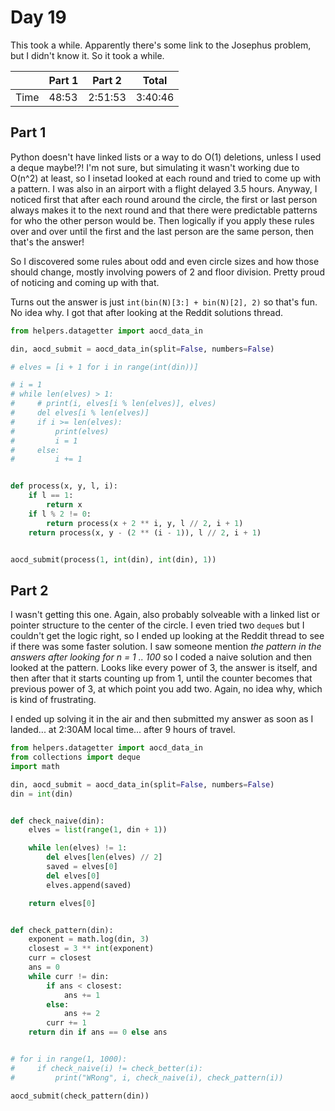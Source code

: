 # Day 19

This took a while. Apparently there's some link to the Josephus problem, but I didn't know it. So it took a while.

|      | Part 1 | Part 2  | Total   |
|------|--------|---------|---------|
| Time | 48:53  | 2:51:53 | 3:40:46 |

## Part 1

 Python doesn't have linked lists or a way to do O(1) deletions, unless I used a deque maybe!?! I'm not sure, but simulating it wasn't working due to O(n^2) at least, so I insetad looked at each round and tried to come up with a pattern. I was also in an airport with a flight delayed 3.5 hours. Anyway, I noticed first that after each round around the circle, the first or last person always makes it to the next round and that there were predictable patterns for who the other person would be. Then logically if you apply these rules over and over until the first and the last person are the same person, then that's the answer!

 So I discovered some rules about odd and even circle sizes and how those should change, mostly involving powers of 2 and floor division. Pretty proud of noticing and coming up with that.

 Turns out the answer is just `int(bin(N)[3:] + bin(N)[2], 2)` so that's fun. No idea why. I got that after looking at the Reddit solutions thread.

```python
from helpers.datagetter import aocd_data_in

din, aocd_submit = aocd_data_in(split=False, numbers=False)

# elves = [i + 1 for i in range(int(din))]

# i = 1
# while len(elves) > 1:
#     # print(i, elves[i % len(elves)], elves)
#     del elves[i % len(elves)]
#     if i >= len(elves):
#         print(elves)
#         i = 1
#     else:
#         i += 1


def process(x, y, l, i):
    if l == 1:
        return x
    if l % 2 != 0:
        return process(x + 2 ** i, y, l // 2, i + 1)
    return process(x, y - (2 ** (i - 1)), l // 2, i + 1)


aocd_submit(process(1, int(din), int(din), 1))

```

## Part 2

I wasn't getting this one. Again, also probably solveable with a linked list or pointer structure to the center of the circle. I even tried two `deque`s but I couldn't get the logic right, so I ended up looking at the Reddit thread to see if there was some faster solution. I saw someone mention *the pattern in the answers after looking for n = 1 .. 100* so I coded a naive solution and then looked at the pattern. Looks like every power of 3, the answer is itself, and then after that it starts counting up from 1, until the counter becomes that previous power of 3, at which point you add two. Again, no idea why, which is kind of frustrating.

I ended up solving it in the air and then submitted my answer as soon as I landed... at 2:30AM local time... after 9 hours of travel.

```python
from helpers.datagetter import aocd_data_in
from collections import deque
import math

din, aocd_submit = aocd_data_in(split=False, numbers=False)
din = int(din)


def check_naive(din):
    elves = list(range(1, din + 1))

    while len(elves) != 1:
        del elves[len(elves) // 2]
        saved = elves[0]
        del elves[0]
        elves.append(saved)

    return elves[0]


def check_pattern(din):
    exponent = math.log(din, 3)
    closest = 3 ** int(exponent)
    curr = closest
    ans = 0
    while curr != din:
        if ans < closest:
            ans += 1
        else:
            ans += 2
        curr += 1
    return din if ans == 0 else ans


# for i in range(1, 1000):
#     if check_naive(i) != check_better(i):
#         print("WRong", i, check_naive(i), check_pattern(i))

aocd_submit(check_pattern(din))
```
